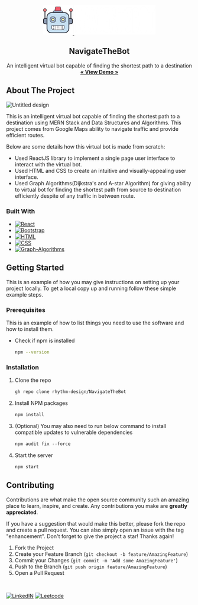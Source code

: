 <a name="readme-top"></a>

<!-- PROJECT LOGO -->
<br />
<div align="center">
  <a href="https://github.com/rhythm-design/NavigateTheBot">
    <img src="src/images/bot.png" alt="Logo" width="80" height="80">
    <img src="src/images/logo-text.png" alt="Logo" width="220" height="80">
  </a>

  <h2 align="center">NavigateTheBot</h3>

  <p align="center">
    An intelligent virtual bot capable of finding the shortest path to a destination
    <br />
    <a href="https://ephemeral-semolina-652a57.netlify.app/"><strong>« View Demo »</strong></a>
    <br />
  </p>
</div>

<!-- ABOUT THE PROJECT -->
## About The Project


![Untitled design](./src/images/screenshot.gif)

This is an intelligent virtual bot capable of finding the shortest path to a destination using MERN Stack and Data Structures and Algorithms. This project comes from Google Maps ability to navigate traffic and provide efficient routes.

Below are some details how this virtual bot is made from scratch:
* Used ReactJS library to implement a single page user interface to interact with the virtual bot.
* Used HTML and CSS to create an intuitive and visually-appealing user interface.
* Used Graph Algorithms(Dijkstra's and A-star Algorithm) for giving ability to virtual bot for finding the shortest path from source to destination efficiently despite of any traffic in between route.


### Built With

* [![React][React.js]][React-url]
* [![Bootstrap][Bootstrap.com]][Bootstrap-url]
* [![HTML]][Html-url]
* [![CSS]][Css-url]
* [![Graph-Algorithms]][Graph-Algorithms-url]

<!-- GETTING STARTED -->
## Getting Started

This is an example of how you may give instructions on setting up your project locally.
To get a local copy up and running follow these simple example steps.

### Prerequisites

This is an example of how to list things you need to use the software and how to install them.
* Check if npm is installed
  ```sh
  npm --version
  ```

### Installation



1. Clone the repo
   ```sh
   gh repo clone rhythm-design/NavigateTheBot
   ```
2. Install NPM packages
   ```sh
   npm install
   ```
3. (Optional) You may also need to run below command to install compatible updates to vulnerable dependencies
   ```js
   npm audit fix --force
   ```
4. Start the server
   ```js
   npm start
   ```

<!-- CONTRIBUTING -->
## Contributing

Contributions are what make the open source community such an amazing place to learn, inspire, and create. Any contributions you make are **greatly appreciated**.

If you have a suggestion that would make this better, please fork the repo and create a pull request. You can also simply open an issue with the tag "enhancement".
Don't forget to give the project a star! Thanks again!

1. Fork the Project
2. Create your Feature Branch (`git checkout -b feature/AmazingFeature`)
3. Commit your Changes (`git commit -m 'Add some AmazingFeature'`)
4. Push to the Branch (`git push origin feature/AmazingFeature`)
5. Open a Pull Request


<!-- Profiles -->
<br />

[![LinkedIN]][Linkedin-url]
[![Leetcode]][LeetCode-url]




<!-- MARKDOWN LINKS & IMAGES -->

[React.js]: https://img.shields.io/badge/React-20232A?style=for-the-badge&logo=react&logoColor=61DAFB
[React-url]: https://reactjs.org/
[Bootstrap.com]: https://img.shields.io/badge/Bootstrap-563D7C?style=for-the-badge&logo=bootstrap&logoColor=white
[Bootstrap-url]: https://getbootstrap.com
[HTML]: https://img.shields.io/badge/HTML-FF2D20?style=for-the-badge&logo=HTML&logoColor=white
[html-url]: https://developer.mozilla.org/en-US/docs/Web/HTML
[CSS]: https://img.shields.io/badge/CSS-4A4A55?style=for-the-badge&logo=CSS&logoColor=FF3E00
[Css-url]: https://developer.mozilla.org/en-US/docs/Web/CSS
[Graph-Algorithms]:https://img.shields.io/badge/Graph-Algorithms-DD0031?style=for-the-badge&logo=Graph-Algorithms&logoColor=white
[Graph-Algorithms-url]: https://www.baeldung.com/cs/dijkstra-vs-a-pathfinding
[LinkedIN]: https://img.shields.io/badge/LinkedIN-0077B5?style=for-the-badge&logo=LinkedIN&logoColor=white
[Linkedin-url]:https://www.linkedin.com/in/rhythmvarshney/
[Leetcode]: https://img.shields.io/badge/Leetcode-20232A?style=for-the-badge&logo=Leetcode&logoColor=white
[LeetCode-url]:https://leetcode.com/rhythm_varshney/


